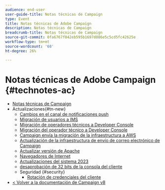 ```yaml
---
audience: end-user
user-guide-title: Notas técnicas de Campaign
type: Event
title: Notas técnicas de Adobe Campaign
description: Notas técnicas de Campaign
breadcrumb-title: Notas técnicas de Campaign
source-git-commit: 0fa6767f042eb595b1697d086e5c5cd5fc42625e
workflow-type: tm+mt
source-wordcount: '68'
ht-degree: 26%

---
```



# Notas técnicas de Adobe Campaign {#technotes-ac}

+ [Notas técnicas de Campaign](technotes-home.md)
+ Actualizaciones{#tn-new}
   + [Cambios en el canal de notificaciones push](upgrades/push-technote.md)
   + [Migración de usuarios a IMS](upgrades/migrate-users-to-ims.md)
   + [Migración de operadores técnicos a Developer Console](upgrades/ims-migration.md)
   + [Migración del operador técnico a Developer Console](upgrades/ims-migration-old.md)
   + [Campaign envía la migración de la infraestructura a AWS](upgrades/migrate-to-aws.md)
   + [Actualización de la infraestructura de envío de correo electrónico de Campaign](upgrades/upgrade-to-aws.md)
   + [Actualizar versión de Apache](upgrades/apache.md)
   + [Navegadores de Internet](upgrades/browsers.md)
   + [Actualizaciones del sistema 2023](upgrades/tech-stack-upgrade.md)
   + [desaprobación de 32 bits de la consola del cliente](upgrades/console.md)
   + Seguridad {#security}
      + [Rotación de credenciales del cliente](security/credential-rotation-guide.md)
+ [&lt; Volver a la documentación de Campaign v8](https://experienceleague.adobe.com/es/docs/campaign/campaign-v8/campaign-home)
